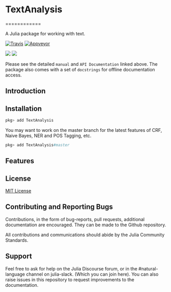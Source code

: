 # TextAnalysis
============

A Julia package for working with text.

[![Travis](https://travis-ci.org/JuliaText/TextAnalysis.jl.svg?branch=master)](https://travis-ci.org/JuliaText/TextAnalysis.jl)
[![Appveyor](https://ci.appveyor.com/api/projects/status/aviks/textanalysis-jl?svg=true)](https://ci.appveyor.com/project/aviks/textanalysis-jl)
<!--[![](https://img.shields.io/badge/docs-stable-blue.svg)](https://juliatext.github.io/TextAnalysis.jl/stable) -->
[![](https://img.shields.io/badge/docs-dev-blue.svg)](https://juliatext.github.io/TextAnalysis.jl/dev)
[![](https://img.shields.io/badge/docs-latest-blue.svg)](https://juliatext.github.io/TextAnalysis.jl/latest)

Please see the detailed `manual` and `API Documentation` linked above. The package also comes with a set of `docstrings` for offline documentation access.

## Introduction


## Installation

```julia
pkg> add TextAnalysis
```

You may want to work on the master branch for the latest features of CRF, Naive Bayes, NER and POS Tagging, etc.
```julia
pkg> add TextAnalysis#master
```

## Features

## License

[MIT License](https://github.com/JuliaText/TextAnalysis.jl/blob/master/LICENSE.md)

## Contributing and Reporting Bugs

Contributions, in the form of bug-reports, pull requests, additional documentation are encouraged. They can be made to the Github repository.

All contributions and communications should abide by the Julia Community Standards.



## Support

Feel free to ask for help on the Julia Discourse forum, or in the #natural-language channel on julia-slack. (Which you can join here). You can also raise issues in this repository to request improvements to the documentation.


